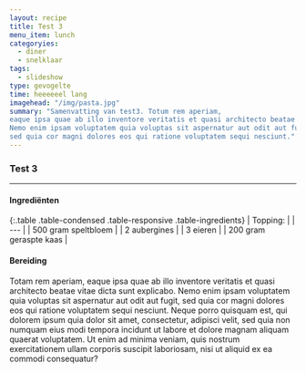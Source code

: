 ```yaml
---
layout: recipe
title: Test 3
menu_item: lunch
categoryies:
  - diner
  - snelklaar
tags:
  - slideshow
type: gevogelte
time: heeeeeel lang
imagehead: "/img/pasta.jpg"
summary: "Samenvatting van test3. Totum rem aperiam,
eaque ipsa quae ab illo inventore veritatis et quasi architecto beatae vitae dicta sunt explicabo.
Nemo enim ipsam voluptatem quia voluptas sit aspernatur aut odit aut fugit,
sed quia cor magni dolores eos qui ratione voluptatem sequi nesciunt."
---
```


### Test 3

---

#### Ingredi&euml;nten

{:.table .table-condensed .table-responsive .table-ingredients}
| Topping: |
| --- |
| 500 gram speltbloem |
| 2 aubergines |
| 3 eieren |
| 200 gram geraspte kaas |

#### Bereiding

Totam rem aperiam, eaque ipsa quae ab illo inventore veritatis et quasi architecto beatae vitae dicta sunt explicabo. Nemo enim ipsam voluptatem quia voluptas sit aspernatur aut odit aut fugit, sed quia cor magni dolores eos qui ratione voluptatem sequi nesciunt. Neque porro quisquam est, qui dolorem ipsum quia dolor sit amet, consectetur, adipisci velit, sed quia non numquam eius modi tempora incidunt ut labore et dolore magnam aliquam quaerat voluptatem. Ut enim ad minima veniam, quis nostrum exercitationem ullam corporis suscipit laboriosam, nisi ut aliquid ex ea commodi consequatur?